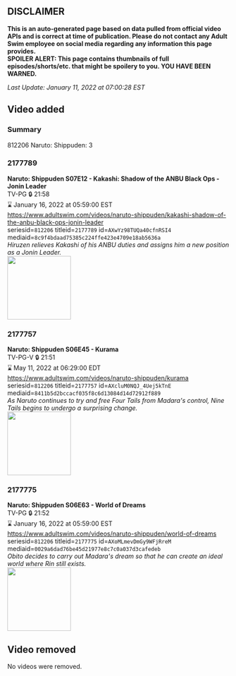 ## DISCLAIMER
**This is an auto-generated page based on data pulled from official video APIs and is correct at time of publication. Please do not contact any Adult Swim employee on social media regarding any information this page provides.**  
**SPOILER ALERT: This page contains thumbnails of full episodes/shorts/etc. that might be spoilery to you. YOU HAVE BEEN WARNED.**  

_Last Update: January 11, 2022 at 07:00:28 EST_
## Video added
### Summary
812206 Naruto: Shippuden: 3  
### 2177789
**Naruto: Shippuden S07E12 - Kakashi: Shadow of the ANBU Black Ops - Jonin Leader**  
TV-PG 🔒 21:58  
⌛ January 16, 2022 at 05:59:00 EST  
https://www.adultswim.com/videos/naruto-shippuden/kakashi-shadow-of-the-anbu-black-ops-jonin-leader  
seriesid=`812206` titleid=`2177789` id=`AXwYz98TUQa40cfnRSI4` mediaid=`8c9f4bdaad75385c224ffe423e4709e18ab5636a`  
_Hiruzen relieves Kakashi of his ANBU duties and assigns him a new position as a Jonin Leader._  
<a href="https://media.cdn.adultswim.com/uploads/20211001/thumbnails/2_211011027297-NarutoShippuden_360_KakashiShadowOfTheANBUBlackOpsJoninLeader.png"><img src="https://media.cdn.adultswim.com/uploads/20211001/thumbnails/2_211011027297-NarutoShippuden_360_KakashiShadowOfTheANBUBlackOpsJoninLeader.png" height="144px" /></a>
### 2177757
**Naruto: Shippuden S06E45 - Kurama**  
TV-PG-V 🔒 21:51  
⌛ May 11, 2022 at 06:29:00 EDT  
https://www.adultswim.com/videos/naruto-shippuden/kurama  
seriesid=`812206` titleid=`2177757` id=`AXcluM0NQJ_4Uej5kTnE` mediaid=`8411b5d2bccacf035f8c6d13084d14d72912f889`  
_As Naruto continues to try and free Four Tails from Madara's control, Nine Tails begins to undergo a surprising change._  
<a href="https://media.cdn.adultswim.com/uploads/20210121/thumbnails/2_211211113203-NarutoShippuden_328_Kurama.jpg"><img src="https://media.cdn.adultswim.com/uploads/20210121/thumbnails/2_211211113203-NarutoShippuden_328_Kurama.jpg" height="144px" /></a>
### 2177775
**Naruto: Shippuden S06E63 - World of Dreams**  
TV-PG 🔒 21:52  
⌛ January 16, 2022 at 05:59:00 EST  
https://www.adultswim.com/videos/naruto-shippuden/world-of-dreams  
seriesid=`812206` titleid=`2177775` id=`AXoMLmevDmGy9WFjRreM` mediaid=`0029a6dad76be45d21977e8c7c0a037d3cafedeb`  
_Obito decides to carry out Madara's dream so that he can create an ideal world where Rin still exists._  
<a href="https://media.cdn.adultswim.com/uploads/20210618/thumbnails/2_216181256383-NarutoShippuden_346_WorldOfDreams.png"><img src="https://media.cdn.adultswim.com/uploads/20210618/thumbnails/2_216181256383-NarutoShippuden_346_WorldOfDreams.png" height="144px" /></a>
## Video removed
No videos were removed.  
